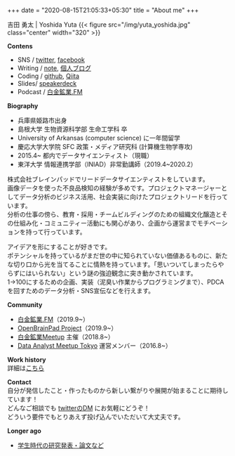 +++
date = "2020-08-15T21:05:33+05:30"
title = "About me"
+++

吉田 勇太 | Yoshida Yuta
{{< figure src="/img/yuta_yoshida.jpg" class="center" width="320" >}}

**Contens**
- SNS / [twitter](https://twitter.com/yutatatatata), [facebook](https://www.facebook.com/ysdyt)
- Writing / [note](https://note.com/ysdyt), [個人ブログ](http://ysdyt.net/)
- Coding / [github](https://github.com/ysdyt), [Qiita](https://qiita.com/ysdyt)
- Slides/ [speakerdeck](https://speakerdeck.com/ysdyt)
- Podcast / [白金鉱業.FM](https://shirokane-kougyou.fm/)

**Biography**
- 兵庫県姫路市出身
- 島根大学 生物資源科学部 生命工学科 卒
- University of Arkansas (computer science) に一年間留学
- 慶応大学大学院 SFC 政策・メディア研究科 (計算機生物学専攻)
- 2015.4~ 都内でデータサイエンティスト（現職）
- 東洋大学 情報連携学部（INIAD）非常勤講師（2019.4~2020.2）


株式会社ブレインパッドでリードデータサイエンティストをしています。  
画像データを使った不良品検知の経験が多めです。プロジェクトマネージャーとしてデータ分析のビジネス活用、社会実装に向けたプロジェクトリードを行っています。  
分析の仕事の傍ら、教育・採用・チームビルディングのための組織文化醸造とその仕組み化・コミュニティー活動にも関心があり、企画から運営までモチベーションを持って行っています。  

アイデアを形にすることが好きです。  
ポテンシャルを持っているがまだ世の中に知られていない価値あるものに、新たな切り口から光を当てることに情熱を持っています。「思いついてしまったらやらずにはいられない」という謎の強迫観念に突き動かされています。  
1→100にするための企画、実装（泥臭い作業からプログラミングまで）、PDCAを回すためのデータ分析・SNS宣伝などを行えます。  

**Community**  
- [白金鉱業.FM](https://twitter.com/shirokane_fm)（2019.9~）
- [OpenBrainPad Project](https://twitter.com/Open_BrainPad)（2019.9~）
- [白金鉱業Meetup](https://brainpad-meetup.connpass.com/) 主催（2018.8~）
- [Data Analyst Meetup Tokyo](https://data-analyst.connpass.com/) 運営メンバー（2016.8~）

**Work history**  
詳細は[こちら](https://www.notion.so/ysdyt/Yoshida-Yuta-bd1961046c9e417283c8705b55db0ab6)

**Contact**  
自分が発信したこと・作ったものから新しい繋がりや展開が始まることに期待しています！  
どんなご相談でも [twitterのDM](https://twitter.com/yutatatatata) にお気軽にどうぞ！  
どういう要件でもとりあえず投げ込んでいただいて大丈夫です。

**Longer ago**
- [学生時代の研究発表・論文など](http://ysdyt.net/works/)
